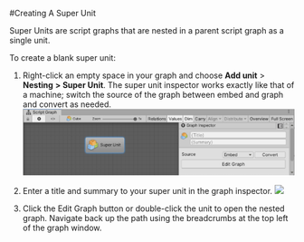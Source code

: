 #Creating A Super Unit

Super Units are script graphs that are nested in a parent script graph as a single unit. 

To create a blank super unit:

1. Right-click an empty space in your graph and choose **Add unit** > **Nesting** **&gt; Super Unit**. 
   The super unit inspector works exactly like that of a machine; switch the source of the graph between embed and graph and convert as needed.
   ![](images/VS-SuperUNitCreastion.png)
1. Enter a title and summary to your super unit in the graph inspector.
   ![](/Users/bryanzako/Documents/Bolt/GitBolt/com.unity.bolt/Packages/com.unity.bolt/Documentation~/images/bolt-super-units2.png)

1. Click the Edit Graph button or double-click the unit to open the nested graph.
   Navigate back up the path using the breadcrumbs at the top left of the graph window.

